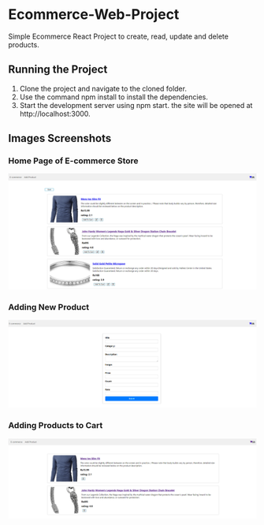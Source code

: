 # Ecommerce-Web-Project
Simple Ecommerce React Project to create, read, update and delete products.

## Running the Project
1. Clone the project and navigate to the cloned folder.
2. Use the command npm install to install the dependencies.
3. Start the development server using npm start. the site will be opened at http://localhost:3000.

## Images Screenshots
### Home Page of E-commerce Store
![Screenshot](ecommerce1.png)

### Adding New Product
![Screenshot](ecommerce2.png)

### Adding Products to Cart
![Screenshot](ecommerce3.png)




